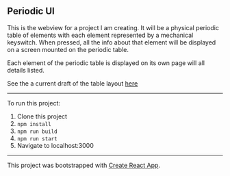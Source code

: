 ## Periodic UI

This is the webview for a project I am creating. It will be a physical periodic table of elements with each element represented by a mechanical keyswitch. When pressed, all the info about that element will be displayed on a screen mounted on the periodic table.

Each element of the periodic table is displayed on its own page will all details listed.

See the a current draft of the table layout [here](http://www.keyboard-layout-editor.com/##@@=1&_x:16%3B&=2%3B&@=3&=4&_x:10%3B&=5&=6&=7&=8&=9&=10%3B&@=11&=12&_x:10%3B&=13&=14&=15&=16&=17&=18%3B&@=19&=20&=21&=22&=23&=24&=25&=26&=27&=28&=29&=30&=31&=32&=33&=34&=35&=36%3B&@=37&=38&=39&=40&=41&=42&=43&=44&=45&=46&=47&=48&=49&=50&=51&=52&=53&=54%3B&@=55&=56&=57&=72&=73&=74&=75&=76&=77&=78&=79&=80&=81&=82&=83&=84&=85&=86%3B&@=87&=88&=89&=104&=105&=106&=107&=108&=109&=110&=111&=112&=113&=114&=115&=116&=117&=118%3B&@_y:0.75&x:3%3B&=58&=59&=60&=61&=62&=63&=64&=65&=66&=67&=68&=69&=70&=71%3B&@_x:3%3B&=90&=91&=92&=93&=94&=95&=96&=97&=98&=99&=100&=101&=102&=103)

---

To run this project:

1. Clone this project
1. `npm install`
1. `npm run build`
1. `npm run start`
1. Navigate to localhost:3000

---

This project was bootstrapped with [Create React App](https://github.com/facebookincubator/create-react-app).
